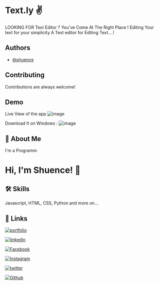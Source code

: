 
# Text.ly ✌️

LOOKING FOR Text Editor ?
You've Come At The Right Place !
Editing Your text for your simplicity
A Text editor for Editing Text....!

## Authors

- [@shuence](https://www.github.com/shuence)

## Contributing

Contributions are always welcome!

## Demo

Live View of the app
![image](https://user-images.githubusercontent.com/65482186/132472725-1381047f-4e9c-407c-bcd2-19ee7c3c91ea.png)


Download It on Windows :
![image](https://user-images.githubusercontent.com/65482186/132475801-b386708e-e23e-43cf-a37b-ffbc7acce7ff.png)
## 🚀 About Me

I'm a Programm

# Hi, I'm Shuence! 👋

## 🛠 Skills

Javascript, HTML, CSS, Python and more on...

## 🔗 Links

[![portfolio](https://img.shields.io/badge/my_portfolio-000?&logo=ko-fi&logoColor=)](https://shuence.netlify.app/)  

[![linkedin](https://img.shields.io/badge/linkedin-0A66C2?&logo=linkedin&logoColor=black)](https://www.linkedin.com/in/shuence-823a62203/)

[![Facebook](https://img.shields.io/badge/Facebook-1877F2?&logo=facebook&logoColor=black)](https://www.facebook.com/shubham.pitekar.1/)

[![Instagram](https://img.shields.io/badge/Instagram-E4405F?&logo=instagram&logoColor=black)](https://www.instagram.com/shuence/)

[![twitter](https://img.shields.io/badge/twitter-1DA1F2?&logoColor=white)](https://twitter.com/ShubhamPitekar)

[![Github](https://img.shields.io/badge/GitHub-100000?&logo=github&logoColor=white)](https://github.com.com/shuence)
